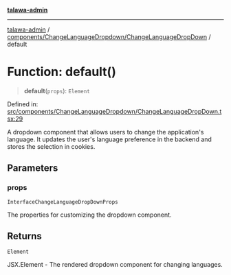 [**talawa-admin**](../../../../README.md)

***

[talawa-admin](../../../../README.md) / [components/ChangeLanguageDropdown/ChangeLanguageDropDown](../README.md) / default

# Function: default()

> **default**(`props`): `Element`

Defined in: [src/components/ChangeLanguageDropdown/ChangeLanguageDropDown.tsx:29](https://github.com/bint-Eve/talawa-admin/blob/bb9ac170c0ec806cc5423650a66bbe110c3af5d9/src/components/ChangeLanguageDropdown/ChangeLanguageDropDown.tsx#L29)

A dropdown component that allows users to change the application's language.
It updates the user's language preference in the backend and stores the selection in cookies.

## Parameters

### props

`InterfaceChangeLanguageDropDownProps`

The properties for customizing the dropdown component.

## Returns

`Element`

JSX.Element - The rendered dropdown component for changing languages.
